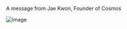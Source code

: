 A message from Jae Kwon, Founder of Cosmos

![image](https://github.com/ShayneRarma/atom_one/assets/34254288/fb0e9ba2-3c66-4a43-9272-92e464579f9b)
